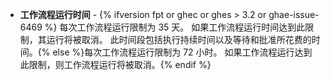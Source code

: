 - **工作流程运行时间** - {% ifversion fpt or ghec or ghes > 3.2 or ghae-issue-6469 %} 每次工作流程运行限制为 35 天。 如果工作流程运行时间达到此限制，其运行将被取消。 此时间段包括执行持续时间以及等待和批准所花费的时间。{% else %}每次工作流程运行限制为 72 小时。 如果工作流程运行达到此限制，则工作流程运行将被取消。{% endif %}
